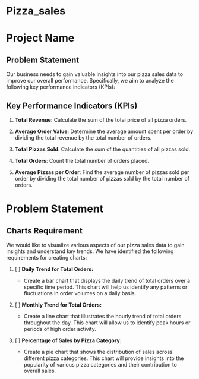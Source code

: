 # Pizza_sales

# Project Name

## Problem Statement

Our business needs to gain valuable insights into our pizza sales data to improve our overall performance. Specifically, we aim to analyze the following key performance indicators (KPIs):

## Key Performance Indicators (KPIs)

1. **Total Revenue**: Calculate the sum of the total price of all pizza orders.

2. **Average Order Value**: Determine the average amount spent per order by dividing the total revenue by the total number of orders.

3. **Total Pizzas Sold**: Calculate the sum of the quantities of all pizzas sold.

4. **Total Orders**: Count the total number of orders placed.

5. **Average Pizzas per Order**: Find the average number of pizzas sold per order by dividing the total number of pizzas sold by the total number of orders.

# Problem Statement

## Charts Requirement

We would like to visualize various aspects of our pizza sales data to gain insights and understand key trends. We have identified the following requirements for creating charts:

1. [ ] **Daily Trend for Total Orders:**
   - Create a bar chart that displays the daily trend of total orders over a specific time period. This chart will help us identify any patterns or fluctuations in order volumes on a daily basis.

2. [ ] **Monthly Trend for Total Orders:**
   - Create a line chart that illustrates the hourly trend of total orders throughout the day. This chart will allow us to identify peak hours or periods of high order activity.

3. [ ] **Percentage of Sales by Pizza Category:**
   - Create a pie chart that shows the distribution of sales across different pizza categories. This chart will provide insights into the popularity of various pizza categories and their contribution to overall sales.



